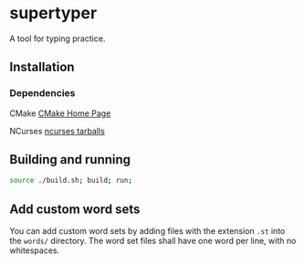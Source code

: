 # supertyper
A tool for typing practice.

## Installation

### Dependencies

CMake [CMake Home Page](https://cmake.org/)

NCurses [ncurses tarballs](https://invisible-island.net/archives/ncurses/)

## Building and running

```bash
source ./build.sh; build; run;
```

## Add custom word sets

You can add custom word sets by adding files with the extension `.st` into the `words/` directory. The word set files shall have one word per line, with no whitespaces.

